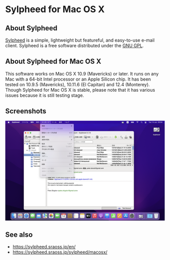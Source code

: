 # Sylpheed for Mac OS X

## About Sylpheed
[Sylpheed](http://sylpheed.sraoss.jp/) is a simple, lightweight but featureful, and easy-to-use e-mail client.
Sylpheed is a free software distributed under the [GNU GPL](https://www.gnu.org/licenses/old-licenses/gpl-2.0.html).

## About Sylpheed for Mac OS X
This software works on Mac OS X 10.9 (Mavericks) or later. It runs on any Mac with a 64-bit Intel processor or an Apple Silicon chip. It has been tested on 10.9.5 (Mavericks), 10.11.6 (El Capitan) and 12.4 (Monterey).
Though Sylpheed for Mac OS X is stable, please note that it has various issues because it is still testing stage.

## Screenshots
![sylpheed-mac-integration](img/sylpheed-mac-integration.png)

## See also
* https://sylpheed.sraoss.jp/en/
* https://sylpheed.sraoss.jp/sylpheed/macosx/
